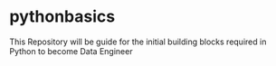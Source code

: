 # pythonbasics
This Repository will be guide for the initial building blocks required in Python to become Data Engineer
